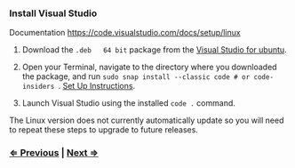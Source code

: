 ### Install Visual Studio

Documentation https://code.visualstudio.com/docs/setup/linux

1. Download the `.deb	64 bit` package from the <a href="https://code.visualstudio.com/download" target="_blank">Visual Studio for ubuntu</a>.

2. Open your Terminal, navigate to the directory where you downloaded the package, and run `sudo snap install --classic code # or code-insiders `.
 <a href="https://code.visualstudio.com/docs/setup/linux" target="_blank">Set Up Instructions</a>.


3. Launch Visual Studio using the installed `code .` command.

The Linux version does not currently automatically update so you will need to
repeat these steps to upgrade to future releases.

### [⇐ Previous](2_apt.md) | [Next ⇒](4_git.md)
